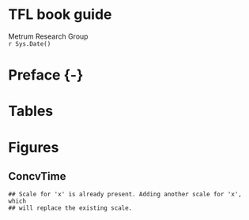 # TFL book guide
Metrum Research Group  
`r Sys.Date()`  

# Preface {-}

<!--chapter:end:index.Rmd-->


# Tables

<!--chapter:end:01-Tables.Rmd-->

# Figures

## ConcvTime
        


        


```
## Scale for 'x' is already present. Adding another scale for 'x', which
## will replace the existing scale.
```

<!--html_preserve--><div id="htmlwidget-4c200e35147eb0c98ecd" style="width:672px;height:100px;" class="slickR html-widget"></div>
<script type="application/json" data-for="htmlwidget-4c200e35147eb0c98ecd">{"x":[{"divName":"ConcvTime-up","divType":"img","obj":[null],"slickOpts":{"slidesToShow":1,"slidesToScroll":1}},{"divName":"ConcvTime-down","divType":"img","obj":[null],"slickOpts":{"dots":true,"slidesToScroll":1,"slidesToShow":0,"centerMode":true,"focusOnSelect":true}}],"evals":[],"jsHooks":[]}</script><!--/html_preserve-->


<!--chapter:end:02-Figures.Rmd-->


